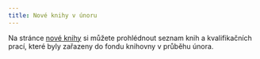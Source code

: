 ```yaml
---
title: Nové knihy v únoru
---
```


Na stránce [nové knihy](/nove_knihy/index.html) si můžete prohlédnout seznam knih a kvalifikačních prací,
které byly zařazeny do fondu knihovny v průběhu února.
